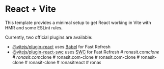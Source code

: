 # React + Vite

This template provides a minimal setup to get React working in Vite with HMR and some ESLint rules.

Currently, two official plugins are available:

- [@vitejs/plugin-react](https://github.com/vitejs/vite-plugin-react/blob/main/packages/plugin-react/README.md) uses [Babel](https://babeljs.io/) for Fast Refresh
- [@vitejs/plugin-react-swc](https://github.com/vitejs/vite-plugin-react-swc) uses [SWC](https://swc.rs/) for Fast Refresh
#   r o n a s i t . c o m _ c l o n e  
 #   r o n a s i t . c o m _ c l o n e  
 #   r o n a s i t . c o m - c l o n e  
 #   r o n a s i t . c o m - c l o n e  
 #   r o n a s i t - c l o n e  
 #   r o n a s i t - c l o n e  
 #   r o n a s i t r e a c t  
 #   r o n a s  
 